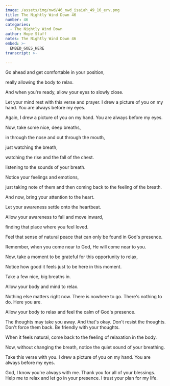 ```yaml
---
image: /assets/img/nwd/46_nwd_isaiah_49_16_erv.png
title: The Nightly Wind Down 46
number: 46
categories:
  - The Nightly Wind Down
author: Hope Staff
notes: The Nightly Wind Down 46
embed: >-
  EMBED_GOES_HERE
transcript: >-
  
---
```

Go ahead and get comfortable in your position,

really allowing the body to relax.

And when you're ready, allow your eyes to slowly close.

Let your mind rest with this verse and prayer. I drew a picture of you on my hand. You are always before my eyes.

Again, I drew a picture of you on my hand. You are always before my eyes.

Now, take some nice, deep breaths,

in through the nose and out through the mouth,

just watching the breath,

watching the rise and the fall of the chest.

listening to the sounds of your breath.

Notice your feelings and emotions,

just taking note of them and then coming back to the feeling of the breath.

And now, bring your attention to the heart.

Let your awareness settle onto the heartbeat.

Allow your awareness to fall and move inward,

finding that place where you feel loved.

Feel that sense of natural peace that can only be found in God's presence.

Remember, when you come near to God, He will come near to you.

Now, take a moment to be grateful for this opportunity to relax,

Notice how good it feels just to be here in this moment.

Take a few nice, big breaths in.

Allow your body and mind to relax.

Nothing else matters right now. There is nowhere to go. There's nothing to do. Here you are.

Allow your body to relax and feel the calm of God's presence.

The thoughts may take you away. And that's okay. Don't resist the thoughts. Don't force them back. Be friendly with your thoughts.

When it feels natural, come back to the feeling of relaxation in the body.

Now, without changing the breath, notice the quiet sound of your breathing.

Take this verse with you. I drew a picture of you on my hand. You are always before my eyes.

God, I know you're always with me. Thank you for all of your blessings. Help me to relax and let go in your presence. I trust your plan for my life.

